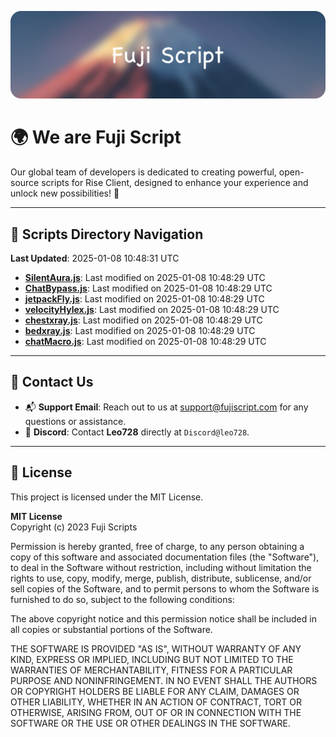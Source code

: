 ![Banner](.github/b.webp)

# 🌍 **We are Fuji Script**

Our global team of developers is dedicated to creating powerful, open-source scripts for Rise Client, designed to enhance your experience and unlock new possibilities! 🌟

---
<!-- SCRIPTS_NAVIGATION_START -->
## 📂 **Scripts Directory Navigation**

**Last Updated**: 2025-01-08 10:48:31 UTC

- **[SilentAura.js](scripts/SilentAura.js)**: Last modified on 2025-01-08 10:48:29 UTC
- **[ChatBypass.js](scripts/ChatBypass.js)**: Last modified on 2025-01-08 10:48:29 UTC
- **[jetpackFly.js](scripts/jetpackFly.js)**: Last modified on 2025-01-08 10:48:29 UTC
- **[velocityHylex.js](scripts/velocityHylex.js)**: Last modified on 2025-01-08 10:48:29 UTC
- **[chestxray.js](scripts/chestxray.js)**: Last modified on 2025-01-08 10:48:29 UTC
- **[bedxray.js](scripts/bedxray.js)**: Last modified on 2025-01-08 10:48:29 UTC
- **[chatMacro.js](scripts/chatMacro.js)**: Last modified on 2025-01-08 10:48:29 UTC

<!-- SCRIPTS_NAVIGATION_END -->

---

## 💬 **Contact Us**  
- 📬 **Support Email**: Reach out to us at [support@fujiscript.com](mailto:support@fujiscript.com) for any questions or assistance.  
- 💬 **Discord**: Contact **Leo728** directly at `Discord@leo728`.

---

## 📜 **License**

This project is licensed under the MIT License.  

**MIT License**  
Copyright (c) 2023 Fuji Scripts  

Permission is hereby granted, free of charge, to any person obtaining a copy of this software and associated documentation files (the "Software"), to deal in the Software without restriction, including without limitation the rights to use, copy, modify, merge, publish, distribute, sublicense, and/or sell copies of the Software, and to permit persons to whom the Software is furnished to do so, subject to the following conditions:  

The above copyright notice and this permission notice shall be included in all copies or substantial portions of the Software.  

THE SOFTWARE IS PROVIDED "AS IS", WITHOUT WARRANTY OF ANY KIND, EXPRESS OR IMPLIED, INCLUDING BUT NOT LIMITED TO THE WARRANTIES OF MERCHANTABILITY, FITNESS FOR A PARTICULAR PURPOSE AND NONINFRINGEMENT. IN NO EVENT SHALL THE AUTHORS OR COPYRIGHT HOLDERS BE LIABLE FOR ANY CLAIM, DAMAGES OR OTHER LIABILITY, WHETHER IN AN ACTION OF CONTRACT, TORT OR OTHERWISE, ARISING FROM, OUT OF OR IN CONNECTION WITH THE SOFTWARE OR THE USE OR OTHER DEALINGS IN THE SOFTWARE.  
